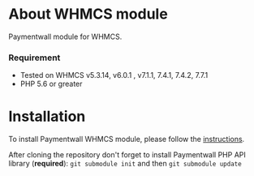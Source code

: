# About WHMCS module
Paymentwall module for WHMCS.

### Requirement
* Tested on WHMCS v5.3.14, v6.0.1 , v7.1.1, 7.4.1, 7.4.2, 7.7.1
* PHP 5.6 or greater

# Installation
To install Paymentwall WHMCS module, please follow the [instructions](https://docs.paymentwall.com/modules/whmcs).

After cloning the repository don't forget to install Paymentwall PHP API library (**required**):
`git submodule init` and then `git submodule update`